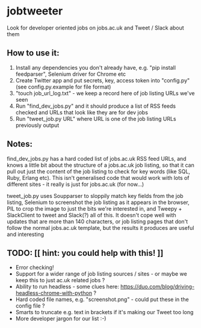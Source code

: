 # jobtweeter
Look for developer oriented jobs on jobs.ac.uk and Tweet / Slack about them

## How to use it:

1. Install any dependencies you don't already have, e.g. "pip install feedparser", Selenium driver for Chrome etc
2. Create Twitter app and put secrets, key, access token into "config.py" (see config.py.example for file format)
3. "touch job_url_log.txt" - we keep a record here of job listing URLs we've seen
4. Run "find_dev_jobs.py" and it should produce a list of RSS feeds checked and URLs that look like they are for dev jobs
5. Run "tweet_job.py URL" where URL is one of the job listing URLs previously output

## Notes:

find_dev_jobs.py has a hard coded list of jobs.ac.uk RSS feed URLs, and knows a little bit about the structure of a jobs.ac.uk job listing, so that it can pull out just the content of the job listing to check for key words (like SQL, Ruby, Erlang etc). This isn't generalised code that would work with lots of different sites - it really is just for jobs.ac.uk (for now...)

tweet_job.py uses Soupparser to sloppily match key fields from the job listing, Selenium to screenshot the job listing as it appears in the browser, PIL to crop the image to just the bits we're interested in, and Tweepy + SlackClient to tweet and Slack(?) all of this. It doesn't cope well with updates that are more than 140 characters, or job listing pages that don't follow the normal jobs.ac.uk template, but the results it produces are useful and interesting

## TODO: [[ hint: you could help with this! ]]

- Error checking!
- Support for a wider range of job listing sources / sites - or maybe we keep this to just ac.uk related jobs ?
- Ability to run headless - some clues here: https://duo.com/blog/driving-headless-chrome-with-python ?
- Hard coded file names, e.g. "screenshot.png" - could put these in the config file ?
- Smarts to truncate e.g. text in brackets if it's making our Tweet too long
- More developer jargon for our list :-)
